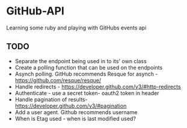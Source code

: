 # GitHub-API

Learning some ruby and playing with GitHubs events api

## TODO

- Separate the endpoint being used in to its' own class
- Create a polling function that can be used on the endpoints
- Asynch polling. GitHub recommends Resque for asynch - https://github.com/resque/resque/
- Handle redirects - https://developer.github.com/v3/#http-redirects
- Authenticate - use a secret token- oauth2 token in header
- Handle pagination of results- https://developer.github.com/v3/#pagination
- Add a user agent. Github recommends username
- When is Etag used - when is last modified used?
